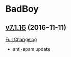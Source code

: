# BadBoy

## [v7.1.16](https://github.com/funkydude/BadBoy/tree/v7.1.16) (2016-11-11) [](#top)
[Full Changelog](https://github.com/funkydude/BadBoy/compare/v7.1.15...v7.1.16)

- anti-spam update  
